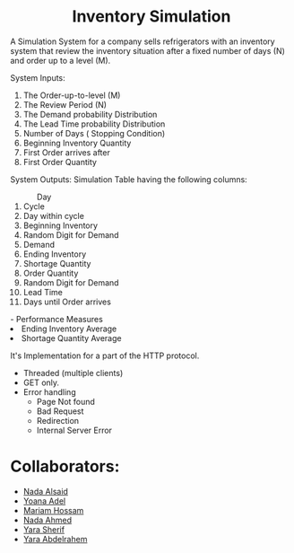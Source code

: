 <h1 align = "center">Inventory Simulation</h1>
 A Simulation System for a company sells refrigerators with an inventory system that review the inventory situation after a fixed number of days (N) and order up to a level (M).

System Inputs:
<ol start = "1">
<li >The Order-up-to-level (M)</li >
<li >The Review Period (N)</li >
<li >The Demand probability Distribution</li >
<li >The Lead Time probability Distribution</li >
<li >Number of Days ( Stopping Condition)</li >
<li >Beginning Inventory Quantity</li >
<li >First Order arrives after</li >
<li >First Order Quantity</li ></ol>

System Outputs:
 Simulation Table having the following columns:
<ol start = "1">
<ul type -= "circle"  >Day</ul >
<li >Cycle</li >
<li >Day within cycle</li >
<li >Beginning Inventory</li >
<li >Random Digit for Demand</li >
<li >Demand</li >
<li >Ending Inventory</li >
<li >Shortage Quantity</li >
<li >Order Quantity</li >
<li >Random Digit for Demand</li >
<li >Lead Time</li >
<li >Days until Order arrives</li ></ol>
- Performance Measures
<li >Ending Inventory Average </li>
<li >Shortage Quantity Average </li>

It's Implementation for a part of the HTTP protocol.
- Threaded (multiple clients)
- GET only.
- Error handling
  - Page Not found
  - Bad Request
  - Redirection
  - Internal Server Error

# Collaborators:
- <a href="https://github.com/NadaAlsaid">Nada Alsaid</a><br>
- <a href="https://github.com/anna-adel">Yoana Adel</a><br>
- <a href="https://github.com/maHossam9">Mariam Hossam</a><br>
- <a href="https://github.com/NadaShehata">Nada Ahmed</a><br>
- <a href="https://github.com/YaraSherif">Yara Sherif</a><br>
- <a href="https://github.com/Yara-Abdelrahem">Yara Abdelrahem</a>
